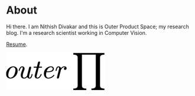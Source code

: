 # About

Hi there. I am Nithish Divakar and this is Outer Product Space; my research blog. I'm a research scientist working in Computer Vision. 


[Resume](http://outerproduct.space/wp-content/uploads/2019/05/cv.pdf).

![logo](images/logo.png)

